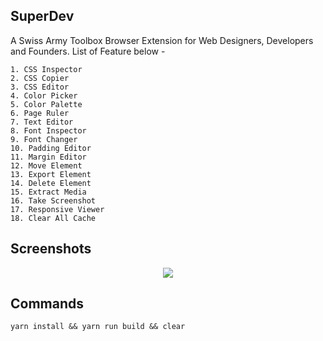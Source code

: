 ## SuperDev

A Swiss Army Toolbox Browser Extension for Web Designers, Developers and Founders.
List of Feature below -

```
1. CSS Inspector
2. CSS Copier
3. CSS Editor
4. Color Picker
5. Color Palette
6. Page Ruler
7. Text Editor
8. Font Inspector
9. Font Changer
10. Padding Editor
11. Margin Editor
12. Move Element
13. Export Element
14. Delete Element
15. Extract Media
16. Take Screenshot
17. Responsive Viewer
18. Clear All Cache
```

## Screenshots

<p align="center">
  <img src="https://github.com/twoabd/SuperDev/blob/main/screenshots/2.png">
</p>

## Commands

```
yarn install && yarn run build && clear
```
